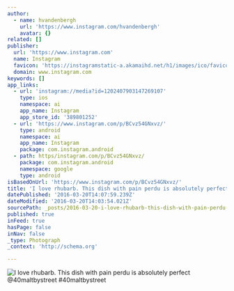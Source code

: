 ```yaml
---
author:
  - name: hvandenbergh
    url: 'https://www.instagram.com/hvandenbergh'
    avatar: {}
related: []
publisher:
  url: 'https://www.instagram.com'
  name: Instagram
  favicon: 'https://instagramstatic-a.akamaihd.net/h1/images/ico/favicon.ico/7cdab0872b15.ico'
  domain: www.instagram.com
keywords: []
app_links:
  - url: 'instagram://media?id=1202407903147269107'
    type: ios
    namespace: ai
    app_name: Instagram
    app_store_id: '389801252'
  - url: 'https://www.instagram.com/p/BCvz54GNxvz/'
    type: android
    namespace: ai
    app_name: Instagram
    package: com.instagram.android
  - path: https/instagram.com/p/BCvz54GNxvz/
    package: com.instagram.android
    namespace: google
    type: android
isBasedOnUrl: 'https://www.instagram.com/p/BCvz54GNxvz/'
title: 'I love rhubarb. This dish with pain perdu is absolutely perfect @40maltbystreet #40maltbystreet'
datePublished: '2016-03-20T14:07:59.239Z'
dateModified: '2016-03-20T14:03:54.021Z'
sourcePath: _posts/2016-03-20-i-love-rhubarb-this-dish-with-pain-perdu-is-absolutely-perf.md
published: true
inFeed: true
hasPage: false
inNav: false
_type: Photograph
_context: 'http://schema.org'

---
```

![I love rhubarb. This dish with pain perdu is absolutely perfect @40maltbystreet #40maltbystreet](https://scontent.cdninstagram.com/t51.2885-15/s640x640/sh0.08/e35/10261049_1543054892659796_1965267502_n.jpg?ig_cache_key=MTIwMjQwNzkwMzE0NzI2OTEwNw%3D%3D.2)